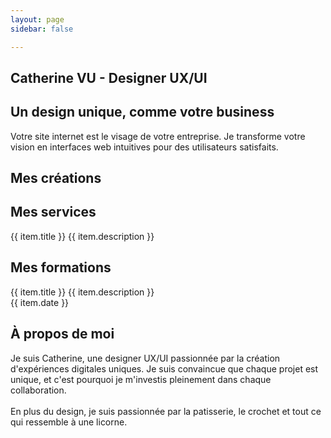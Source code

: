 ```yaml
---
layout: page
sidebar: false

---
```


<div class="px-6 md:px-12 mb-64">
  <section
    id="hero"
    aria-labelledby="hero-heading"
    class="h-[calc(100vh-64px)] relative flex flex-col justify-center"
  >
    <div class="max-w-screen-2xl mx-auto w-full px-4 sm:px-6 lg:px-8">
      <div class="flex flex-col md:flex-row gap-12 md:gap-20 items-center justify-center">
        <div class="flex-1 flex justify-center items-center text-center md:text-left">
          <div class="max-w-xl">
            <h1 id="hero-heading" class="text-4xl font-bold mb-4 text-secondary">Catherine VU - Designer UX/UI</h1>
            <h2 class="text-4xl font-bold mb-4">Un design unique, comme votre business</h2>
            <p class="text-lg text-gray-600 mb-8 font-medium">Votre site internet est le visage de votre entreprise. Je transforme votre vision en interfaces web intuitives pour des utilisateurs satisfaits.</p>
            <div class="flex flex-row gap-4 lg:gap-5 justify-center md:justify-start">
              <VPButton theme="brand" text="Explorer mes créations" href="#mes-realisations"/>
              <VPButton theme="alt" text="Me contacter" href="https://www.linkedin.com/in/catherinevu436-78/"/>
            </div>
          </div>
        </div>
        <div class="flex-1 flex justify-center items-center relative mt-10 md:mt-0">
          <VPImage image="/ui_ux_designer.png" alt="UI UX Designer" class="z-10 w-80 h-80 md:w-96 md:h-96 object-contain"/>
          <VPImage image="/hero_image_background.png" alt="background_shape" class="-z-10 w-80 h-80 md:w-96 md:h-96 absolute object-contain"/>
        </div>
      </div>
    </div>
    <div class="absolute bottom-8 left-1/2 -translate-x-1/2">
       <a href="#mes-realisations">
        <VPImage image="/down_arrow.png" class="hidden md:flex w-16 h-16 hover:opacity-80 transition-opacity"/>
      </a>
    </div>
  </section>
  <section
    id="mes-realisations"
    aria-labelledby="realisations-heading"
    class="py-10"
  >
    <div class="w-full py-24 md:py-0 md:h-screen mx-auto px-4 sm:px-6 lg:px-8 flex flex-col items-center">
      <h2 id="realisations-heading" class="text-3xl text-center font-bold mb-16 md:mb-24 lg:mb-36">Mes créations</h2>
      <Carousel
        class="w-full"
        :opts="{ loop: true }"
        :plugins="[Autoplay({ delay: 4000, stopOnInteraction: false })]"
        @init-api="setApi"
      >
        <CarouselContent >
          <CarouselItem
            v-for="(item, index) in carousel_items"
            :key="index"
            class="pl-4 basis-4/5 md:basis-1/2 lg:basis-3/5"
          >
              <Card class="overflow-hidden">
                <CardContent class="flex items-center justify-center p-0">
                  <AspectRatio :ratio="16 / 9">
                    <a :href="item.href" target="_blank" rel="noopener noreferrer" class="block hover:opacity-90 transition-opacity">
                      <VPImage :image="item.img" alt="Project image" class="object-cover w-full h-full"/>
                    </a>
                  </AspectRatio>
                </CardContent>
                </Card>
          </CarouselItem>
        </CarouselContent>
        </Carousel>
    </div>
  </section>
  <section
    id="services"
    aria-labelledby="services-heading"
    class="bg-gray-50 md:h-1/2"
  >
    <div class="max-w-screen-2xl mx-auto px-4 sm:px-6 lg:px-8 flex flex-col items-center justify-center">
      <h2 id="services-heading" class="text-3xl text-center font-bold mb-12">Mes services</h2>
      <div class="grid grid-cols-1 md:grid-cols-2 lg:grid-cols-3 gap-8 md:gap-10">
        <Card v-for="(item, index) in card_items" :key="index" class="flex flex-col">
          <CardHeader>
            <VPImage :image="item.img" alt="" class="w-full h-48 object-cover mb-4 rounded-t-lg"/>
            <CardTitle class="text-xl">{{ item.title }}</CardTitle>
            <CardDescription>{{ item.description }}</CardDescription>
          </CardHeader>
          </Card>
      </div>
      <div class="mt-12">
        <VPButton theme="brand" text="Discutons de votre projet" href="https://www.linkedin.com/in/catherinevu436-78/"/>
      </div>
    </div>
  </section>
  <section
    id="formations"
    aria-labelledby="formations-heading"
    class="md:h-1/2 pt-16 md:pt-24"
  >
    <div class="max-w-screen-2xl mx-auto px-4 sm:px-6 lg:px-8 flex flex-col items-center justify-center">
      <h2 id="formations-heading" class="text-3xl text-center font-bold mb-12">Mes formations</h2>
      <div class="grid grid-cols-1 md:grid-cols-2 lg:grid-cols-3 gap-8 md:gap-10">
         <Card v-for="(item, index) in formations" :key="index" class="w-full flex flex-col">
          <CardHeader class="flex-grow">
            <CardTitle class="text-xl">{{ item.title }}</CardTitle>
            <CardDescription>{{ item.description }}</CardDescription>
          </CardHeader>
          <CardContent> <div class="flex flex-row items-center pt-4 border-t border-gray-200 mt-4"> <VPImage :image="item.image" alt="Formation image" class="max-w-12 max-h-12 object-cover"/> <span class="ml-4 text-sm text-gray-600">{{ item.date }}</span> </div>
          </CardContent>
        </Card>
      </div>
    </div>
  </section>
  <section
    id="a-propos"
    aria-labelledby="about-heading"
    class="flex justify-center items-center md:h-1/2 pt-16 md:pt-32"
  >
    <div class="mx-auto max-w-[75vw] px-4 sm:px-6 lg:px-8 flex flex-col items-center justify-center">
      <Card class="overflow-hidden">
        <div class="flex flex-col md:flex-row items-center">
          <div class="flex flex-col px-5">
            <CardHeader>
              <h2 id="about-heading" class="text-3xl text-center font-bold">À propos de moi</h2>
            </CardHeader>
            <CardContent class="p-4">
              <CardDescription class="text-lg"> Je suis Catherine, une designer UX/UI passionnée par la création d'expériences digitales uniques. Je suis convaincue que chaque projet est unique, et c'est pourquoi je m'investis pleinement dans chaque collaboration.<br><br>
              En plus du design, je suis passionnée par la patisserie, le crochet et tout ce qui ressemble à une licorne.
              </CardDescription>
              <div class="flex items-center justify-center my-6">
                <VPButton theme="brand" text="Me contacter" href="https://www.linkedin.com/in/catherinevu436-78/"/>
              </div>
            </CardContent>
          </div>
          <div class="w-full md:w-1/3 lg:w-1/2 flex-shrink-0">
            <AspectRatio :ratio="1/1" class="bg-gray-100">
              <VPImage image="/photo_identite.jpeg" alt="Portrait de Catherine Vu" class="object-cover w-full h-full"/>
            </AspectRatio>
          </div>
        </div>
      </Card>
    </div>
  </section>
</div>



<script setup lang="ts">
import { Card, CardContent, CardHeader, CardTitle, CardDescription } from '@/components/ui/card'
import { AspectRatio } from '@/components/ui/aspect-ratio'
import { ref, watch } from 'vue'
import { VPButton, VPImage } from 'vitepress/theme'
import { Carousel, CarouselContent, CarouselItem, type CarouselApi, type EmblaCarouselType, type EmblaEventType } from '@/components/ui/carousel'
import Autoplay from 'embla-carousel-autoplay'
import { watchOnce } from '@vueuse/core'

const api = ref<CarouselApi>()
let cleanupTween: (() => void) | null = null; // Store cleanup function

function setApi(val: CarouselApi) {
  api.value = val
}

// --- Embla Scale Tween Logic ---
const TWEEN_FACTOR_BASE = 0.52 // Adjust this to control scale difference (lower = less difference)
let tweenFactor = 0
let tweenNodes: HTMLElement[] = []

const numberWithinRange = (number: number, min: number, max: number): number =>
  Math.min(Math.max(number, min), max)

const setupTweenScale = (emblaApi: EmblaCarouselType): { cleanup: () => void } => {
  tweenNodes = emblaApi.slideNodes() // Get slide nodes

  const setTweenFactor = (): void => {
      // Base tween factor multiplied by the number of snaps
      tweenFactor = TWEEN_FACTOR_BASE * emblaApi.scrollSnapList().length
  }

  const tweenScale = (
    eventName?: EmblaEventType
  ): void => {
    const engine = emblaApi.internalEngine()
    const scrollProgress = emblaApi.scrollProgress()
    const slidesInView = emblaApi.slidesInView()
    const isScrollEvent = eventName === 'scroll'

    emblaApi.scrollSnapList().forEach((scrollSnap, snapIndex) => {
      let diffToTarget = scrollSnap - scrollProgress
      const slidesInSnap = engine.slideRegistry[snapIndex]

      slidesInSnap.forEach((slideIndex) => {
        if (isScrollEvent && !slidesInView.includes(slideIndex)) return

        if (engine.options.loop) {
          engine.slideLooper.loopPoints.forEach((loopItem) => {
            const target = loopItem.target()

            if (slideIndex === loopItem.index && target !== 0) {
              const sign = Math.sign(target)

              if (sign === -1) {
                diffToTarget = scrollSnap - (1 + scrollProgress)
              }
              if (sign === 1) {
                diffToTarget = scrollSnap + (1 - scrollProgress)
              }
            }
          })
        }

        const tweenValue = 1 - Math.abs(diffToTarget * tweenFactor)
        const scale = numberWithinRange(tweenValue, 0, 1).toString()
        const tweenNode = tweenNodes[slideIndex]
        // tweenNode.style.flexBasis = `scale(${scale})`
      })
    })
  }

  // Initial setup
  setTweenFactor()
  tweenScale()

  // Add listeners
  emblaApi
    .on('reInit', setTweenFactor)
    .on('reInit', tweenScale)
    .on('scroll', tweenScale)
    .on('slideFocus', tweenScale) // Use slideFocus for better active state handling

  // Return cleanup function
  return {
      cleanup: (): void => {
          tweenNodes.forEach((slide) => slide.removeAttribute('style')) // Remove styles on cleanup
          // Important: Remove listeners to prevent memory leaks
          emblaApi
            .off('reInit', setTweenFactor)
            .off('reInit', tweenScale)
            .off('scroll', tweenScale)
            .off('slideFocus', tweenScale)
      }
  }
}

// Watch for API initialization
watchOnce(api, (emblaApi) => {
  if (!emblaApi) return;
  const { cleanup } = setupTweenScale(emblaApi);
  cleanupTween = cleanup; // Store cleanup function
});

// Ensure cleanup happens when the component unmounts or api changes
watch(api, (newApi, oldApi, onInvalidate) => {
    // if (cleanupTween) {
    //     cleanupTween(); // Clean up previous instance listeners/styles
    //     cleanupTween = null;
    // }
    if (newApi) {
        const { cleanup } = setupTweenScale(newApi);
        cleanupTween = cleanup; // Store new cleanup function
    }
    // Vue's watch cleanup registration
    onInvalidate(() => {
        if (cleanupTween) {
            cleanupTween();
        }
    });
});

// --- Carousel Items Data ---
const carousel_items = [
  {
    img: "/Accueil_sizodor.png",
    href: "https://www.figma.com/proto/nMsZgDg1NYrGEVm3zODKfm/Sizodor?page-id=69%3A1261&node-id=67-443&viewport=1848%2C878%2C0.06&t=rGdaUooJefCVKPsx-1&scaling=scale-down&content-scaling=fixed&starting-point-node-id=67%3A443",
  },
  {
    img: "/Accueil_the.png",
    href: "https://www.behance.net/gallery/153322811/Maquette-site-vitrine-fictifs-Ths-du-Monde",
  },
  {
    img: "/mockup_mariee_sauvage.png",
    href: "https://www.figma.com/proto/VNwXG9a8Bi28nGVvRSekyA/Mari%C3%A9e-Sauvage?page-id=60%3A38&node-id=337-228&viewport=231%2C171%2C0.03&t=G3Cc01n2qlgEXg0R-1&scaling=scale-down&content-scaling=z",
    backgroundColor: "bg-[#C5DADE]",
  },
  {
    img: "/instagram_mockup.png",
    href: "/portfolio/cathcookiz",
    backgroundColor: "bg-[#D29ABF]",
  }
]

const card_items = [
  // https://uxcam.com/blog/ux-statistics/
  {
    title: "UX Design",
    description: "Une UX optimisée booste les conversions jusqu’à 400%. Atteignez le plein potentiel de votre site avec une expérience utilisateur fluide et intuitive.",
    img: "/ux_design.png",
  },
  {
    title: "UI Design",
    description: "75% des utilisateurs jugent la crédibilité d’un site web sur son design. Je rend votre business plus crédible à l'aide d’un design moderne et optimisé.",
    img: "/ui_design.png",
  },
  // https://www.figma.com/blog/measuring-the-value-of-design-systems/
  {
    title: "Design system",
    description: "Réduisez votre temps de développement de 34% avec un design system efficace et adapté à votre projet.",
    img: "/design_system.png",
  }
]

const formations = [
  {
    date: "Janvier 2025 - aujourd'hui",
    title: "Certification Google designer ux",
    description: "Fondamentaux du design ux",
    image: "/google.png",
  },
  {
    date: "Janvier - Décembre 2022",
    title: "Titre professionnel Concepteur Designer UI",
    description: "Fondamentaux du design graphique, typographie, identité visuelle et introduction au design d'interface.",
    image: "/online_forma_pro.png",
  },
  {
    date: "Septembre 2019 - Juillet 2021",
    title: "BTS SNIR",
    description: "application et apprentissage de l'informatique",
    image: "/logo-dhuoda.png",
  }
]
</script>
